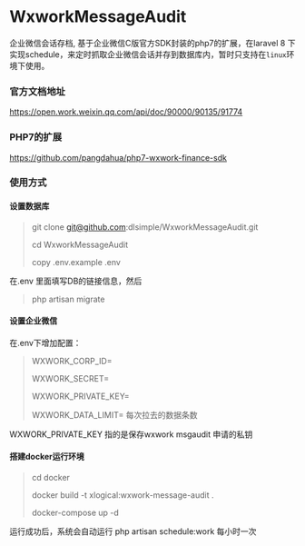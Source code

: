 # WxworkMessageAudit
企业微信会话存档, 基于企业微信C版官方SDK封装的php7的扩展，在laravel 8 下实现schedule，来定时抓取企业微信会话并存到数据库内，暂时只支持在`linux`环境下使用。

### 官方文档地址
https://open.work.weixin.qq.com/api/doc/90000/90135/91774

### PHP7的扩展
https://github.com/pangdahua/php7-wxwork-finance-sdk

### 使用方式
#### 设置数据库
> git clone git@github.com:dlsimple/WxworkMessageAudit.git
> 
> cd WxworkMessageAudit
>
> copy .env.example .env

在.env 里面填写DB的链接信息，然后

> php artisan migrate

#### 设置企业微信
在.env下增加配置：
> WXWORK_CORP_ID=
> 
> WXWORK_SECRET=
>
> WXWORK_PRIVATE_KEY=
>
> WXWORK_DATA_LIMIT= 每次拉去的数据条数


WXWORK_PRIVATE_KEY 指的是保存wxwork msgaudit 申请的私钥

#### 搭建docker运行环境
> cd docker
>
> docker build -t xlogical:wxwork-message-audit  .
>
> docker-compose up -d


运行成功后，系统会自动运行 php artisan schedule:work 每小时一次
